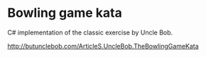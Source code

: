 # Bowling game kata

C# implementation of the classic exercise by Uncle Bob.

http://butunclebob.com/ArticleS.UncleBob.TheBowlingGameKata